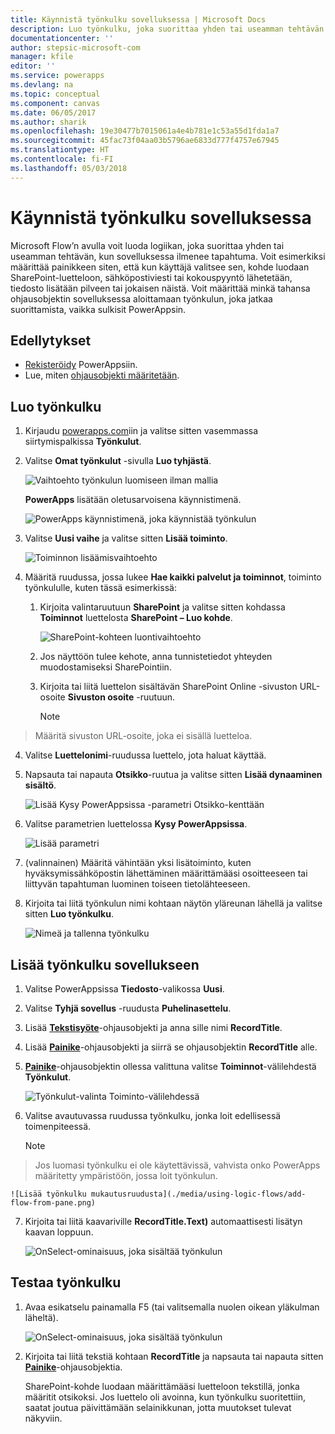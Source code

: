 ```yaml
---
title: Käynnistä työnkulku sovelluksessa | Microsoft Docs
description: Luo työnkulku, joka suorittaa yhden tai useamman tehtävän sovelluksessa ilmenneen tapahtuman jälkeen, kuten käyttäjän painettua painiketta.
documentationcenter: ''
author: stepsic-microsoft-com
manager: kfile
editor: ''
ms.service: powerapps
ms.devlang: na
ms.topic: conceptual
ms.component: canvas
ms.date: 06/05/2017
ms.author: sharik
ms.openlocfilehash: 19e30477b7015061a4e4b781e1c53a55d1fda1a7
ms.sourcegitcommit: 45fac73f04aa03b5796ae6833d777f4757e67945
ms.translationtype: HT
ms.contentlocale: fi-FI
ms.lasthandoff: 05/03/2018
---
```

# <a name="start-a-flow-in-an-app"></a>Käynnistä työnkulku sovelluksessa
Microsoft Flow’n avulla voit luoda logiikan, joka suorittaa yhden tai useamman tehtävän, kun sovelluksessa ilmenee tapahtuma. Voit esimerkiksi määrittää painikkeen siten, että kun käyttäjä valitsee sen, kohde luodaan SharePoint-luetteloon, sähköpostiviesti tai kokouspyyntö lähetetään, tiedosto lisätään pilveen tai jokaisen näistä. Voit määrittää minkä tahansa ohjausobjektin sovelluksessa aloittamaan työnkulun, joka jatkaa suorittamista, vaikka sulkisit PowerAppsin.

## <a name="prerequisites"></a>Edellytykset

* [Rekisteröidy](../signup-for-powerapps.md) PowerAppsiin.
* Lue, miten [ohjausobjekti määritetään](add-configure-controls.md).

## <a name="create-a-flow"></a>Luo työnkulku
1. Kirjaudu [powerapps.com](http://web.powerapps.com)iin ja valitse sitten vasemmassa siirtymispalkissa **Työnkulut**.

2. Valitse **Omat työnkulut** -sivulla **Luo tyhjästä**.

    ![Vaihtoehto työnkulun luomiseen ilman mallia](./media/using-logic-flows/create-from-blank.png)

    **PowerApps** lisätään oletusarvoisena käynnistimenä.

    ![PowerApps käynnistimenä, joka käynnistää työnkulun](./media/using-logic-flows/set-trigger.png)

3. Valitse **Uusi vaihe** ja valitse sitten **Lisää toiminto**.

    ![Toiminnon lisäämisvaihtoehto](./media/using-logic-flows/add-action.png)

4. Määritä ruudussa, jossa lukee **Hae kaikki palvelut ja toiminnot**, toiminto työnkululle, kuten tässä esimerkissä:

   1. Kirjoita valintaruutuun **SharePoint** ja valitse sitten kohdassa **Toiminnot** luettelosta **SharePoint – Luo kohde**.

       ![SharePoint-kohteen luontivaihtoehto](./media/using-logic-flows/create-sharepoint-item.png)

   2. Jos näyttöön tulee kehote, anna tunnistetiedot yhteyden muodostamiseksi SharePointiin.

   3. Kirjoita tai liitä luettelon sisältävän SharePoint Online -sivuston URL-osoite **Sivuston osoite** -ruutuun.

       > [!NOTE]
> Määritä sivuston URL-osoite, joka ei sisällä luetteloa.

   4. Valitse **Luettelonimi**-ruudussa luettelo, jota haluat käyttää.

   5. Napsauta tai napauta **Otsikko**-ruutua ja valitse sitten **Lisää dynaaminen sisältö**.

       ![Lisää Kysy PowerAppsissa -parametri Otsikko-kenttään](./media/using-logic-flows/ask-in-powerapps.png)

   6. Valitse parametrien luettelossa **Kysy PowerAppsissa**.

       ![Lisää parametri](./media/using-logic-flows/add-parameter.png)

5. (valinnainen) Määritä vähintään yksi lisätoiminto, kuten hyväksymissähköpostin lähettäminen määrittämääsi osoitteeseen tai liittyvän tapahtuman luominen toiseen tietolähteeseen.

6. Kirjoita tai liitä työnkulun nimi kohtaan näytön yläreunan lähellä ja valitse sitten **Luo työnkulku**.

    ![Nimeä ja tallenna työnkulku](./media/using-logic-flows/name-flow.png)

## <a name="add-a-flow-to-an-app"></a>Lisää työnkulku sovellukseen
1. Valitse PowerAppsissa **Tiedosto**-valikossa **Uusi**.

2. Valitse **Tyhjä sovellus** -ruudusta **Puhelinasettelu**.

3. Lisää **[Tekstisyöte](controls/control-text-input.md)**-ohjausobjekti ja anna sille nimi **RecordTitle**.

4. Lisää **[Painike](controls/control-button.md)**-ohjausobjekti ja siirrä se ohjausobjektin **RecordTitle** alle.

5. **[Painike](controls/control-button.md)**-ohjausobjektin ollessa valittuna valitse **Toiminnot**-välilehdestä **Työnkulut**.

    ![Työnkulut-valinta Toiminto-välilehdessä](./media/using-logic-flows/action-tab.png)

6. Valitse avautuvassa ruudussa työnkulku, jonka loit edellisessä toimenpiteessä.

    > [!NOTE]
> Jos luomasi työnkulku ei ole käytettävissä, vahvista onko PowerApps määritetty ympäristöön, jossa loit työnkulun.

    ![Lisää työnkulku mukautusruudusta](./media/using-logic-flows/add-flow-from-pane.png)

7. Kirjoita tai liitä kaavariville **RecordTitle.Text)** automaattisesti lisätyn kaavan loppuun.

    ![OnSelect-ominaisuus, joka sisältää työnkulun](./media/using-logic-flows/onselect-with-flow.png)

## <a name="test-the-flow"></a>Testaa työnkulku
1. Avaa esikatselu painamalla F5 (tai valitsemalla nuolen oikean yläkulman läheltä).

    ![OnSelect-ominaisuus, joka sisältää työnkulun](./media/using-logic-flows/open-preview.png)

2. Kirjoita tai liitä tekstiä kohtaan **RecordTitle** ja napsauta tai napauta sitten **[Painike](controls/control-button.md)**-ohjausobjektia.

    SharePoint-kohde luodaan määrittämääsi luetteloon tekstillä, jonka määritit otsikoksi. Jos luettelo oli avoinna, kun työnkulku suoritettiin, saatat joutua päivittämään selainikkunan, jotta muutokset tulevat näkyviin.
